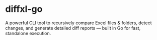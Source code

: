 # diffxl-go
A powerful CLI tool to recursively compare Excel files &amp; folders, detect changes, and generate detailed diff reports — built in Go for fast, standalone execution.
